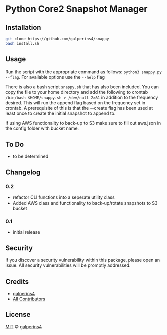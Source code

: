 # Python Core2 Snapshot Manager

## Installation

```sh
git clone https://github.com/galperins4/snappy
bash install.sh
```

## Usage
Run the script with the appropriate command as follows: `python3 snappy.py --flag`. For available options use the `--help` flag

There is also a bash script `snappy.sh` that has also been included. You can copy the file to your home directory and add the following to crontab `/bin/bash $HOME/snappy.sh > /dev/null 2>&1` in addition to the frequency desired. This will run the append flag based on the frequency set in crontab. A prerequisite of this is that the --create flag has been used at least once to create the initial snapshot to append to. 

If using AWS functionality to back-up to S3 make sure to fill out aws.json in the config folder with bucket name.

## To Do

- to be determined

## Changelog

### 0.2
- refactor CLI functions into a seperate utility class
- Added AWS class and functionality to back-up/rotate snapshots to S3 bucket

### 0.1
- initial release

## Security

If you discover a security vulnerability within this package, please open an issue. All security vulnerabilities will be promptly addressed.

## Credits

- [galperins4](https://github.com/galperins4)
- [All Contributors](../../contributors)

## License

[MIT](LICENSE) © [galperins4](https://github.com/galperins4)





